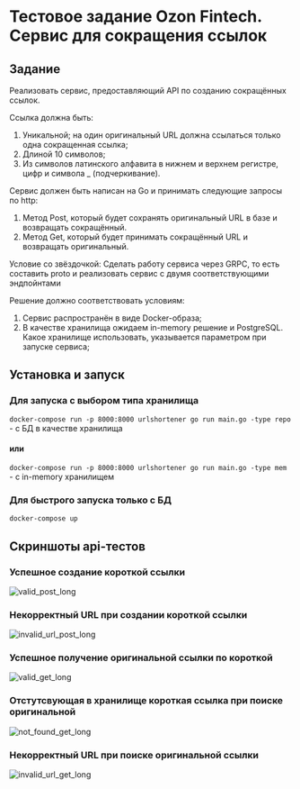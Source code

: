 # Тестовое задание Ozon Fintech. Сервис для сокращения ссылок
## Задание
Реализовать сервис, предоставляющий API по созданию сокращённых ссылок.

Ссылка должна быть:
1. Уникальной; на один оригинальный URL должна ссылаться только одна сокращенная ссылка;
2. Длиной 10 символов;
3. Из символов латинского алфавита в нижнем и верхнем регистре, цифр и символа _ (подчеркивание).

Сервис должен быть написан на Go и принимать следующие запросы по http:
1. Метод Post, который будет сохранять оригинальный URL в базе и возвращать сокращённый.
2. Метод Get, который будет принимать сокращённый URL и возвращать оригинальный.

Условие со звёздочкой:
Сделать работу сервиса через GRPC, то есть составить proto и реализовать сервис с двумя соответствующими эндпойнтами


Решение должно соответствовать условиям:
1. Сервис распространён в виде Docker-образа; 
2. В качестве хранилища ожидаем in-memory решение и PostgreSQL. Какое хранилище использовать, указывается параметром при запуске сервиса; 

## Установка и запуск
### Для запуска с выбором типа хранилища
`docker-compose run -p 8000:8000 urlshortener go run main.go -type repo ` - с БД в качестве хранилища

#### или

`docker-compose run -p 8000:8000 urlshortener go run main.go -type mem ` - с in-memory хранилищем
### Для быстрого запуска только с БД
`docker-compose up `

## Скриншоты api-тестов
### Успешное создание короткой ссылки
![valid_post_long](https://github.com/sashabondar41/url_shortener/assets/75033340/c9c3b641-31d8-487f-a3aa-19b86faf8ded)
### Некорректный URL при создании короткой ссылки
![invalid_url_post_long](https://github.com/sashabondar41/url_shortener/assets/75033340/85ed95ce-c867-432d-a5ef-13076091445e)
### Успешное получение оригинальной ссылки по короткой
![valid_get_long](https://github.com/sashabondar41/url_shortener/assets/75033340/6ea5d63d-6253-42f5-ae02-8b9e61db66cf)
### Отстутсвующая в хранилище короткая ссылка при поиске оригинальной
![not_found_get_long](https://github.com/sashabondar41/url_shortener/assets/75033340/07748357-bd28-4e23-b657-e5fcb95eb24b)
### Некорректный URL при поиске оригинальной ссылки
![invalid_url_get_long](https://github.com/sashabondar41/url_shortener/assets/75033340/85e462b7-46ee-4966-8dc9-9d9aae9e183c)






